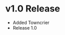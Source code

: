 <!-- markdownlint-disable MD024 -->

# v1.0 Release

<!-- towncrier release notes start -->

- Added Towncrier
- Release 1.0
